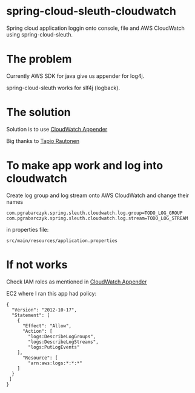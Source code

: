 # spring-cloud-sleuth-cloudwatch
Spring cloud application loggin onto console, file and AWS CloudWatch using spring-cloud-sleuth.

# The problem
Currently AWS SDK for java give us appender for log4j.

spring-cloud-sleuth works for slf4j (logback).

# The solution
Solution is to use [CloudWatch Appender](https://github.com/trautonen/logback-ext/tree/master/logback-ext-cloudwatch-appender)

Big thanks to [Tapio Rautonen](https://github.com/trautonen)

# To make app work and log into cloudwatch
Create log group and log stream onto AWS CloudWatch and change their names

```
com.pgrabarczyk.spring.sleuth.cloudwatch.log.group=TODO_LOG_GROUP
com.pgrabarczyk.spring.sleuth.cloudwatch.log.stream=TODO_LOG_STREAM
```
in properties file:

```
src/main/resources/application.properties
```



# If not works
Check IAM roles as mentioned in [CloudWatch Appender](https://github.com/trautonen/logback-ext/tree/master/logback-ext-cloudwatch-appender)

EC2 where I ran this app had policy:
```
{
  "Version": "2012-10-17",
  "Statement": [
    {
      "Effect": "Allow",
      "Action": [
        "logs:DescribeLogGroups",
        "logs:DescribeLogStreams",
        "logs:PutLogEvents"
    ],
      "Resource": [
        "arn:aws:logs:*:*:*"
    ]
  }
 ]
}
```
